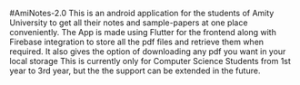 #AmiNotes-2.0
This is an android application for the students of Amity University to get all their notes and sample-papers at one place conveniently. The App is made using Flutter for the frontend along with Firebase integration to store all the pdf files and retrieve them when required. It also gives the option of downloading any pdf you want in your local storage This is currently only for Computer Science Students from 1st year to 3rd year, but the the support can be extended in the future.
